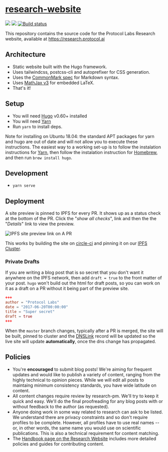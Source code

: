 # [research-website](https://research.protocol.ai)

[![](https://img.shields.io/badge/team-research-0f41f4.svg?style=flat-square)](https://github.com/protocol/research)
[![](https://img.shields.io/badge/team-%F0%9F%94%92%20research-0f41f4.svg?style=flat-square)](https://github.com/protocol/research-private)
[![Build status](https://img.shields.io/circleci/build/github/protocol/research-website?style=flat-square&token=725e6aa020667e80f2b9770c7171764fa09ea839)](https://circleci.com/gh/protocol/research-website)

This repository contains the source code for the Protocol Labs Research website, available at https://research.protocol.ai

## Architecture

- Static website built with the Hugo framework.
- Uses tailwindcss, postcss-cli and autoprefixer for CSS generation.
- Uses the [CommonMark spec](https://spec.commonmark.org/0.29/) for Markdown syntax.
- Uses [MathJax v3](https://www.mathjax.org/#gettingstarted) for embedded LaTeX.
- That's it!

## Setup

- You will need [Hugo](https://gohugo.io/) v0.60+ installed
- You will need [Yarn](https://yarnpkg.com/lang/en/)
- Run `yarn` to install deps. 

Note for installing on Ubuntu 18.04: the standard APT packages for yarn and hugo are out of date and will not allow you to execute these instructions. The easiest way to a working set-up is to follow the instalation instructions for [Yarn](https://classic.yarnpkg.com/en/docs/install/#debian-stable), then follow the instalation instruction for [Homebrew](https://brew.sh/), and then run `brew install hugo`.

## Development

- `yarn serve`

## Deployment

A site preview is pinned to IPFS for every PR. It shows up as a status check at the bottom of the PR. Click the "_show all checks_", link and then the the "_Details_" link to view the preview.

![IPFS site preview link on A PR](https://github.com/ipfs-shipyard/ipfs-dns-deploy/blob/6abc3ef9f77d02e1321ea1d090b146d9cb710719/screenshot.png)

This works by building the site on [circle-ci](https://circleci.com/gh/protocol/website) and pinning it on our [IPFS Cluster](https://cluster.ipfs.io/).

### Private Drafts

If you are writing a blog post that is so secret that you don't want it anywhere on the IPFS network, then add `draft = true` to the front matter of your post. `hugo` won't build out the html for draft posts, so you can work on it as a draft on a PR without it being part of the preview site.

```toml
+++
author = "Protocol Labs"
date = "2017-06-20T00:00:00"
title = "Super secret"
draft = true
+++
```

When the `master` branch changes, typically after a PR is merged, the site will be built, pinned to cluster and the [DNSLink](https://docs.ipfs.io/guides/concepts/dnslink/) record will be updated so the live site will update **automatically**, once the dns change has propagated.

## Policies

- You're **encouraged** to submit blog posts! We're aiming for frequent updates and would like to publish a variety of content, ranging from the highly technical to opinion pieces. While we will edit all posts to maintaing minimum consistency standards, you have wide latitude on content.
- All content changes require review by research-pm. We'll try to keep it quick and easy. We'll do the final proofreading for any blog posts with or without feedback to the author (as requested).
- Anyone doing work in some way related to research can ask to be listed. We understand there are privacy constraints and so don't require profiles to be complete. However, all profiles have to use real names -- or, in other words, the same name you would use on scientific publications. This is also a technical requirement for content matching. 
- The [Handbook page on the Research Website](https://app.gitbook.com/@protocol-labs/s/handbook/research/website) includes more detailed policies and guides for contributing content.
